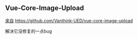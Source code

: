 ## Vue-Core-Image-Upload

[来自](https://github.com/Vanthink-UED/vue-core-image-upload) https://github.com/Vanthink-UED/vue-core-image-upload

解决它没修复的一点bug


